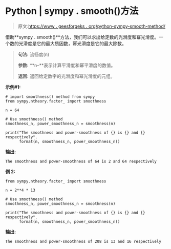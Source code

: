 # Python | sympy . smooth()方法

> 原文:[https://www . geesforgeks . org/python-sympy-smooth-method/](https://www.geeksforgeeks.org/python-sympy-smoothness-method/)

借助**sympy . smooth()**方法，我们可以求出给定数的光滑度和幂光滑度。一个数的光滑度是它的最大质因数，幂光滑度是它的最大除数。

> **句法:**
> 流畅度(n)
> 
> **参数:**
> **n–**表示计算平滑度和幂平滑度的数值。
> 
> **返回:**
> 返回给定数字的光滑度和幂光滑度的元组。

**示例#1:**

```
# import smoothness() method from sympy
from sympy.ntheory.factor_ import smoothness

n = 64

# Use smoothness() method 
smoothness_n, power_smoothness_n = smoothness(n) 

print("The smoothness and power-smoothness of {} is {} and {} respectively".
      format(n, smoothness_n, power_smoothness_n))
```

**输出:**

```
The smoothness and power-smoothness of 64 is 2 and 64 respectively

```

**例 2:**

```
from sympy.ntheory.factor_ import smoothness

n = 2**4 * 13

# Use smoothness() method 
smoothness_n, power_smoothness_n = smoothness(n) 

print("The smoothness and power-smoothness of {} is {} and {} respectively".
      format(n, smoothness_n, power_smoothness_n))
```

**输出:**

```
The smoothness and power-smoothness of 208 is 13 and 16 respectively

```
